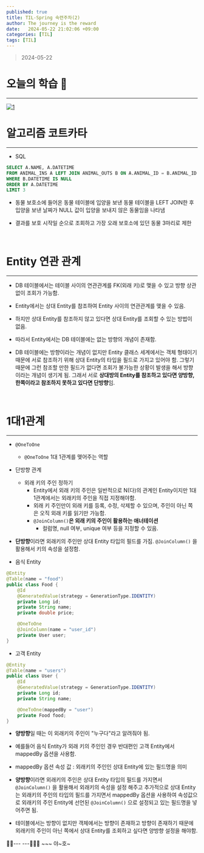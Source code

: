 ```yaml
---
published: true
title: TIL-Spring 숙련주차(2)
author: The journey is the reward
date:   2024-05-22 21:02:06 +09:00
categories: [TIL]
tags: [TIL]
---
```



> 2024-05-22


# 오늘의 학습 🌠

---

<a  href="https://github.com/LeeNaYoung240/LeeNaYoung240.github.io/assets/107848521/508c1ca6-10b6-4663-b1f9-7abf88bdeb51"  class="popup img-link"><img  src="https://github.com/LeeNaYoung240/LeeNaYoung240.github.io/assets/107848521/508c1ca6-10b6-4663-b1f9-7abf88bdeb51"  alt="1"  loading="lazy"></a>

# 알고리즘 코트카타
---
- SQL

```sql
SELECT A.NAME, A.DATETIME
FROM ANIMAL_INS A LEFT JOIN ANIMAL_OUTS B ON A.ANIMAL_ID = B.ANIMAL_ID
WHERE B.DATETIME IS NULL
ORDER BY A.DATETIME
LIMIT 3
```
- 동물 보호소에 들어온 동물 테이블에 입양을 보낸 동물 테이블을 LEFT JOIN한 후 입양을 보낸 날짜가 NULL 값이 입양을 보내지 않은 동물임을 나타냄

- 결과를 보호 시작일 순으로 조회하고 가장 오래 보호소에 있던 동물 3마리로 제한

<br>

# Entity 연관 관계
---
- DB 테이블에서는 테이블 사이의 연관관계를 FK(외래 키)로 맺을 수 있고 방향 상관없이 조회가 가능함.
- Entity에서는 상대 Entity를 참조하여 Entity 사이의 연관관계를 맺을 수 있음.

- 하지만 상대 Entity를 참조하지 않고 있다면 상대 Entity를 조회할 수 있는 방법이 없음.

- 따라서 Entity에서는 DB 테이블에는 없는 방향의 개념이 존재함.

- DB 테이블에는 방향이라는 개념이 없지만 Entity 클래스 세계에서는 객체 형태이기 때문에 서로 참조하기 위해 상대 Entity의 타입을 필드로 가지고 있어야 함. 그렇기 때문에 그런 참조할 만한 필드가 없다면 조회가 불가능한 상황이 발생을 해서 방향이라는 개념이 생기게 됨. 그래서 서로 **상대방의 Entity를 참조하고 있다면 양방향, 한쪽이라고 참조하지 못하고 있다면 단방향**임.

<br>

# 1대1관계
---
- `@OneToOne`
	- `@OneToOne` 1대 1관계를 맺어주는 역할

- 단방향 관계
	- 외래 키의 주인 정하기
		- Entity에서 외래 키의 주인은 일반적으로 N(다)의 관계인 Entity이지만 1대 1관계에서는 외래키의 주인을 직접 지정해야함.
		- 외래 키 주인만이 외래 키를 등록, 수정, 삭제할 수 있으며, 주인이 아닌 쪽은 오직 외래 키를 읽기만 가능함.
		- `@JoinColumn()`**은 외래 키의 주인이 활용하는 애너테이션**
			- 컬럼명, null 여부, unique 여부 등을 지정할 수 있음.

- **단방향**이라면 외래키의 주인만 상대 Entity 타입의 필드를 가짐. `@JoinColumn()` 을 활용해서 키의 속성을 설정함.


- 음식 Entity

```java
@Entity
@Table(name = "food")
public class Food {
    @Id
    @GeneratedValue(strategy = GenerationType.IDENTITY)
    private Long id;
    private String name;
    private double price;

    @OneToOne
    @JoinColumn(name = "user_id")
    private User user;
}
```
- 고객 Entity

```java
@Entity
@Table(name = "users")
public class User {
    @Id
    @GeneratedValue(strategy = GenerationType.IDENTITY)
    private Long id;
    private String name;

    @OneToOne(mappedBy = "user")
    private Food food;
}
```

- **양방향**일 때는 이 외래키의 주인이 "누구다"라고 알려줘야 됨.

- 예를들어 음식 Entity가 외래 키의 주인인 경우 반대편인 고객 Entity에서 mappedBy 옵션을 사용함.

- mappedBy 옵션  속성 값 : 외래키의 주인인 상대 Entity에 있는 필드명을 의미

- **양방향**이라면 외래키의 주인은 상대 Entity 타입의 필드를 가지면서 `@JoinColumn()` 을 활용해서 외래키의 속성을 설정 해주고 추가적으로 상대 Entity는 외래키의 주인의 타입의 필드를 가지면서 mappedBy 옵션을 사용하여 속성값으로 외래키의 주인 Entity에 선언된  `@JoinColumn()` 으로 설정되고 있는 필드명을 넣어주면 됨.

- 테이블에서는 방향이 없지만 객체에서는 방향이 존재하고 방향이 존재하기 때문에 외래키의 주인이 아닌 쪽에서 상대 Entity를 조회하고 싶다면 양방향 설정을 해야함.


🐱‍🏍--- ---🤸🏻‍♀️ ~~~ 야~호~